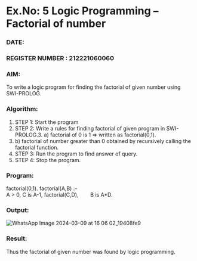 # Ex.No: 5   Logic Programming – Factorial of number   
### DATE:                                                                            
### REGISTER NUMBER : 212221060060
### AIM: 
To  write  a logic program for finding the factorial of given number using SWI-PROLOG. 
### Algorithm:
1. STEP 1: Start the program
2. STEP 2:  Write a rules for finding factorial of given program in SWI-PROLOG.3.   a)	factorial of 0 is 1 => written as factorial(0,1).
4.   b)	factorial of number greater than 0 obtained by recursively calling the factorial    function.
5. STEP 3: Run the program  to find answer of  query.
6. STEP 4: Stop the program.

### Program:

factorial(0,1).
factorial(A,B) :-  
           A > 0, 
           C is A-1,
           factorial(C,D),
           B is A*D.



### Output:
![WhatsApp Image 2024-03-09 at 16 06 02_19408fe9](https://github.com/YugendarM/AI_Lab_2023-24/assets/119681539/40c75ac9-7485-4528-9397-91384549692a)



### Result:
Thus the factorial of given number was found by logic programming.
